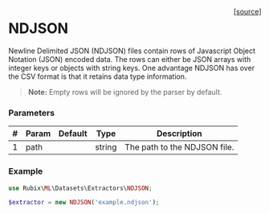 <span style="float:right;"><a href="https://github.com/RubixML/RubixML/blob/master/src/Datasets/Extractors/NDJSON.php">[source]</a></span>

# NDJSON
Newline Delimited JSON (NDJSON) files contain rows of Javascript Object Notation (JSON) encoded data. The rows can either be JSON arrays with integer keys or objects with string keys. One advantage NDJSON has over the CSV format is that it retains data type information.

> **Note:** Empty rows will be ignored by the parser by default.

### Parameters
| # | Param | Default | Type | Description |
|---|---|---|---|---|
| 1 | path |  | string | The path to the NDJSON file. |

### Example
```php
use Rubix\ML\Datasets\Extractors\NDJSON;

$extractor = new NDJSON('example.ndjson');
```